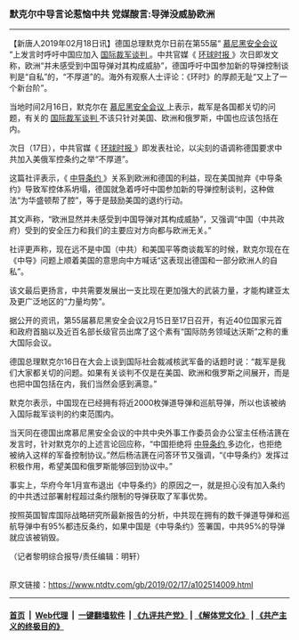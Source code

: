### 默克尔中导言论惹恼中共 党媒酸言:导弹没威胁欧洲
------------------------

<div class="post_content">
 <p>
  【新唐人2019年02月18日讯】德国总理默克尔日前在第55届“
  <a href="https://www.ntdtv.com/gb/慕尼黑安全会议.htm">
   慕尼黑安全会议
  </a>
  ”上发言时呼吁中国应加入
  <a href="https://www.ntdtv.com/gb/国际裁军谈判.htm">
   国际裁军谈判
  </a>
  。中共官媒《
  <a href="https://www.ntdtv.com/gb/环球时报.htm">
   环球时报
  </a>
  》次日即发文称，欧洲“并未感受到中国导弹对其构成威胁”，德国呼吁中国参加新的导弹控制谈判是“自私”的，“不厚道”的。海外有观察人士评论：《环时》的厚颜无耻“又上了一个新台阶”。
 </p>
 <p>
  当地时间2月16日，默克尔在
  <a href="https://www.ntdtv.com/gb/慕尼黑安全会议.htm">
   慕尼黑安全会议
  </a>
  上表示，裁军是各国都关切的问题，有关的
  <a href="https://www.ntdtv.com/gb/国际裁军谈判.htm">
   国际裁军谈判
  </a>
  不该只针对美国、欧洲和俄罗斯，中国也应该包括在内。
 </p>
 <p>
  次日（17日），中共官媒《
  <a href="https://www.ntdtv.com/gb/环球时报.htm">
   环球时报
  </a>
  》即发表社论，以尖刻的语调称德国要求中共加入美俄军控条约之举“不厚道”。
 </p>
 <p>
  这篇社评表示，《
  <a href="https://www.ntdtv.com/gb/中导条约.htm">
   中导条约
  </a>
  》关系到欧洲和德国的利益，现在美国抛弃《中导条约》导致军控体系坍塌，德国就急着呼吁中国参加新的导弹控制谈判，这种做法“为华盛顿帮了腔”，等于是鼓励美国的退约行动。
 </p>
 <p>
  其文声称，“欧洲显然并未感受到中国导弹对其构成威胁”，又强调“中国（中共政府）受到的安全压力和我们的主要应对方向都与欧洲无关。”
 </p>
 <p>
  社评更声称，现在远不是中国（中共）和美国平等商谈裁军的时候，默克尔现在在《中导》问题上顺着美国的意思向中方喊话“这表现出德国和一部分欧洲人的自私”。
 </p>
 <p>
  该文最后更扬言，中共需要发展出一支比现在更加强大的武装力量，才能构建亚太及更广泛地区的“力量均势”。
 </p>
 <p>
  据公开的资讯，第55届慕尼黑安全会议2月15日至17日召开，有近40位国家元首和政府首脑以及近百名部长级官员出席了这个素有“国际防务领域达沃斯”之称的重大国际会议。
 </p>
 <p>
  德国总理默克尔16日在大会上谈到国际社会裁减核武军备的话题时说：“裁军是我们大家都关切的问题。如果有关谈判不仅是在美国、欧洲和俄罗斯之间展开，而是也把中国包括在内，我们当然会感到满意。”
 </p>
 <p>
  默克尔表示，中国现在已经拥有将近2000枚弹道导弹和巡航导弹，所以也该被纳入国际裁军谈判的约束范围内。
 </p>
 <p>
  当天同在德国出席慕尼黑安全会议的中共中央外事工作委员会办公室主任杨洁篪在发言时，针对默克尔的上述言论回应称，“中国拒绝将
  <a href="https://www.ntdtv.com/gb/中导条约.htm">
   中导条约
  </a>
  多边化，也拒绝被纳入这样的军备控制协议。”然后杨洁篪在问答环节又强调，“《中导条约》发挥过积极作用，希望美国和俄罗斯能够回到协议中。”
 </p>
 <p>
  事实上，华府今年1月宣布退出《中导条约》的原因之一，就是担心没有加入条约的中共透过部署射程超过条约限制的导弹获取了军事优势。
 </p>
 <p>
  按照英国智库国际战略研究所最新报告的分析，中共现在拥有的数千弹道导弹和巡航导弹中有95%都违反条约，如果中国是《中导条约》签署国，中共95%的导弹就应该被销毁。
 </p>
 <p>
  （记者黎明综合报导/责任编辑：明轩）
 </p>
 <div class="single_ad">
 </div>
</div>

<br/>原文链接：https://www.ntdtv.com/gb/2019/02/17/a102514009.html


------------------------
#### [首页](https://github.com/gfw-breaker/banned-news/blob/master/README.md) &nbsp;|&nbsp; [Web代理](https://github.com/labour-camp/helloworld) &nbsp;|&nbsp; [一键翻墙软件](https://github.com/gfw-breaker/nogfw/blob/master/README.md) &nbsp;| [《九评共产党》](https://github.com/gfw-breaker/9ping.md/blob/master/README.md#九评之一评共产党是什么) | [《解体党文化》](https://github.com/gfw-breaker/jtdwh.md/blob/master/README.md) | [《共产主义的终极目的》](https://github.com/gfw-breaker/gczydzjmd.md/blob/master/README.md)

